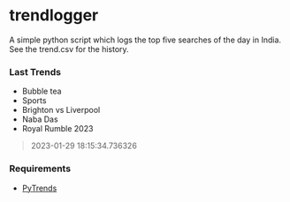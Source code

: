 # trendlogger
A simple python script which logs the top five searches of the day in India.<br>See the trend.csv for the history.<br>

<!-- Last Trends -->
### Last Trends
* Bubble tea
* Sports
* Brighton vs Liverpool
* Naba Das
* Royal Rumble 2023
> 2023-01-29 18:15:34.736326

<!-- Requirements -->
### Requirements
* [PyTrends](https://github.com/dreyco676/pytrends)
